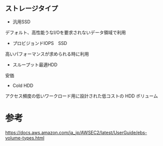 ## ストレージタイプ
* 汎用SSD

デフォルト、高性能うなI/Oを要求されないデータ領域で利用

* プロビジョンドIOPS　SSD

高いパフォーマンスが求められる時に利用

* スループット最適HDD

安価

* Cold HDD

アクセス頻度の低いワークロード用に設計された低コストの HDD ボリューム

# 参考
https://docs.aws.amazon.com/ja_jp/AWSEC2/latest/UserGuide/ebs-volume-types.html
